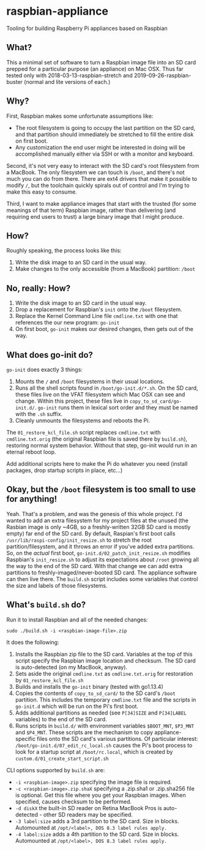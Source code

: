 # raspbian-appliance
Tooling for building Raspberry Pi appliances based on Raspbian

## What?
This a minimal set of software to turn a Raspbian image file into an SD card prepped for a particular purpose (an appliance) on Mac OSX. Thus far tested only with 2018-03-13-raspbian-stretch and 2019-09-26-raspbian-buster (normal and lite versions of each.)

## Why?
First, Raspbian makes some unfortunate assumptions like:
- The root filesystem is going to occupy the last partition on the SD card, and that partition should immediately be stretched to fill the entire disk on first boot.
- Any customization the end user might be interested in doing will be accomplished manually either via SSH or with a monitor and keyboard.

Second, it's not very easy to interact with the SD card's root filesystem from a MacBook. The only filesystem we can touch is `/boot`, and there's not much you can do from there. There are ext4 drivers that make it possible to modify `/`, but the toolchain quickly spirals out of control and I'm trying to make this easy to consume.

Third, I want to make appliance images that start with the trusted (for some meanings of that term) Raspbian image, rather than delivering (and requiring end users to trust) a large binary image that I might produce.

## How?
Roughly speaking, the process looks like this:
1) Write the disk image to an SD card in the usual way.
2) Make changes to the only accessible (from a MacBook) partition: `/boot`

## No, really: How?
1) Write the disk image to an SD card in the usual way.
2) Drop a replacement for Raspbian's `init` onto the `/boot` filesystem.
3) Replace the Kernel Command Line file `cmdline.txt` with one that references the our new program: `go-init`
4) On first boot, `go-init` makes our desired changes, then gets out of the way.

## What does go-init do?
`go-init` does exactly 3 things:
1) Mounts the `/` and `/boot` filesystems in their usual locations.
2) Runs all the shell scripts found in `/boot/go-init.d/*.sh`. On the SD card, these files live on the VFAT filesystem which Mac OSX can see and change. Within this project, these files live in `copy_to_sd_card/go-init.d/`. `go-init` runs them in lexical sort order and they must be named with the `.sh` suffix.
3) Cleanly unmounts the filesystems and reboots the Pi.

The `01_restore_kcl_file.sh` script replaces `cmdline.txt` with `cmdline.txt.orig` (the original Raspbian file is saved there by `build.sh`), restoring normal system behavior. Without that step, go-init would run in an eternal reboot loop.

Add additional scripts here to make the Pi do whatever you need (install packages, drop startup scripts in place, etc...)

## Okay, but the `/boot` filesystem is too small to use for anything!
Yeah. That's a problem, and was the genesis of this whole project. I'd wanted to add an extra filesystem for my project files at the unused (the Rasbian image is only ~4GB, so a freshly-written 32GB SD card is mostly empty) far end of the SD card. By default, Raspian's first boot calls `/usr/lib/raspi-config/init_resize.sh` to stretch the root partition/filesystem, and it throws an error if you've added extra partitions. So, on the *actual* first boot, `go-init.d/02_patch_init_resize.sh` modifies Raspbian's `init_resize.sh` to adjust its expectations about `/root` growing all the way to the end of the SD card. With that change we can add extra partitions to freshly-imaged/never-booted SD card. The appliance software can then live there. The `build.sh` script includes some variables that control the size and labels of those filesystems.

## What's `build.sh` do?
Run it to install Raspbian and all of the needed changes:

    sudo ./build.sh -i <raspbian-image-file>.zip
    
It does the following:
1) Installs the Raspbian zip file to the SD card. Variables at the top of this script specify the Raspbian image location and checksum. The SD card is auto-detected (on my MacBook, anyway).
2) Sets aside the original `cmdline.txt` as `cmdline.txt.orig`  for restoration by `01_restore_kcl_file.sh`
3) Builds and installs the `go-init` binary (tested with go1.13.4)
4) Copies the contents of `copy_to_sd_card/` to the SD card's `/boot` partition. This includes the temporary `cmdline.txt` file and the scripts in `go-init.d` which will be run on the Pi's first boot.
5) Adds additional partitions as needed (see `P[34]SIZE` and `P[34]LABEL` variables) to the end of the SD card.
6) Runs scripts in `build.d/` with environment variables `$BOOT_MNT`, `$P3_MNT` and `$P4_MNT`. These scripts are the mechanism to copy appliance-specific files onto the SD card's various partitions. Of particular interest: `/boot/go-init.d/07_edit_rc_local.sh` causes the Pi's boot process to look for a startup script at `/boot/rc.local`, which is created by `custom.d/01_create_start_script.sh`

CLI options supported by `build.sh` are:
* `-i <raspbian-image>.zip` specifying the image file is required.
* `-c <raspbian-image>.zip.shaX` specifying a .zip.sha1 or .zip.sha256 file is optional. Get this file where you get your Raspbian images. When specified, causes checksum to be performed.
* `-d diskX` the built-in SD reader on Retina MacBook Pros is auto-detected - other SD readers may be specified.
* `-3 label:size` adds a 3rd partition to the SD card. Size in blocks. Automounted at `/opt/<label>, DOS 8.3 label rules apply.`
* `-4 label:size` adds a 4th partition to the SD card. Size in blocks. Automounted at `/opt/<label>, DOS 8.3 label rules apply.`
